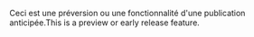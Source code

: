 <span data-ttu-id="3a9e9-101">Ceci est une préversion ou une fonctionnalité d'une publication anticipée.</span><span class="sxs-lookup"><span data-stu-id="3a9e9-101">This is a preview or early release feature.</span></span>